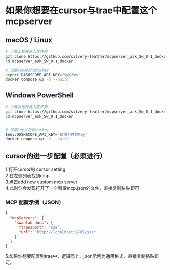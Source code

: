 # 如果你想要在cursor与trae中配置这个mcpserver

## macOS / Linux

```bash
# 下载工程并进入文件夹  
git clone https://github.com/silvery-feather/mcpserver_ask_Sw_0.1_docker  
cd mcpserver_ask_Sw_0.1_docker  

# 设置key并启动docker  
export DASHSCOPE_API_KEY="你的Key"  
docker compose up -d --build  
```

## Windows PowerShell

```bash
# 下载工程并进入文件夹  
git clone https://github.com/silvery-feather/mcpserver_ask_Sw_0.1_docker  
cd mcpserver_ask_Sw_0.1_docker  


# 设置key并启动docker  
$env:DASHSCOPE_API_KEY="替换为你的Key"  
docker compose up -d --build  

```

## cursor的进一步配置（必须进行）
1.打开cursor的 cursor setting  
2.在左侧列表找到mcp  
3.点击add new custom mcp server  
4.此时你会发现打开了一个叫做mcp.json的文件，直接复制粘贴即可  
###  MCP 配置示例（JSON）

```json
{
  "mcpServers": {
    "swanlab-docs": {
      "transport": "sse",
      "url": "http://localhost:8765/sse"
    }
  }
}
```
5.如果你想要配置到trae中，逻辑同上，json示例为通用格式，直接复制粘贴即可。


